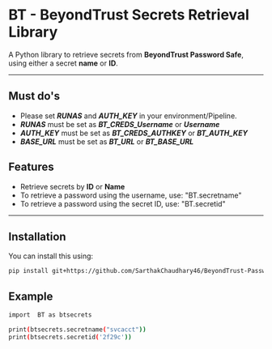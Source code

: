 # BT - BeyondTrust Secrets Retrieval Library

A Python library to retrieve secrets from **BeyondTrust Password Safe**, using either a secret **name** or **ID**.


---

## Must do's

- Please set ***RUNAS*** and ***AUTH_KEY*** in your environment/Pipeline.
- ***RUNAS*** must be set as ***BT_CREDS_Username*** or ***Username***
- ***AUTH_KEY*** must be set as ***BT_CREDS_AUTHKEY*** or ***BT_AUTH_KEY***
- ***BASE_URL*** must be set as ***BT_URL*** or ***BT_BASE_URL***

## Features

- Retrieve secrets by **ID** or **Name**
- To retrieve a password using the username, use: "BT.secretname"
- To retrieve a password using the secret ID, use: "BT.secretid"


---

##  Installation

You can install this using:

```bash
pip install git+https://github.com/SarthakChaudhary46/BeyondTrust-Password-Fetch.git
```

## Example

```bash
import  BT as btsecrets

print(btsecrets.secretname("svcacct"))
print(btsecrets.secretid('2f29c'))
```
